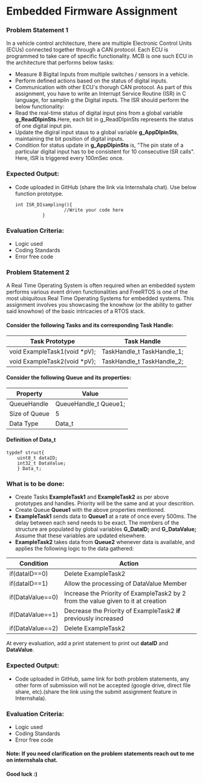 # Embedded Firmware Assignment

### Problem Statement 1
In a vehicle control architecture, there are multiple Electronic Control Units (ECUs) connected together through a CAN protocol. Each ECU is programmed to take care of specific functionality. MCB is one such ECU in the architecture that performs below tasks:

- Measure 8 Bigital Inputs from multiple switches / sensors in a vehicle.
- Perform defined actions based on the status of digital inputs.
- Communication with other ECU's thorugh CAN protocol.
As part of this assignment, you have to write an Interrupt Service Routine (ISR) in C language, for samplin g the Digital inputs. The ISR should perform the below functionality:
- Read the real-time status of digital input pins from a global variable **g_ReadDIpinSts**.Here, each bit in g_ReadDIpinSts represents the status of one digital input pin.
- Update the digiral input staus to a global variable **g_AppDIpinSts**, maintaining the bit position of digital inputs.
- Condition for status update in **g_AppDIpinSts** is, "The pin state of a particular digital input has to be consistent for 10 consecutive ISR calls". Here, ISR is triggered every 100mSec once.

### Expected Output:
- Code uploaded in GitHub (share the link via Internshala chat). Use below function prototype.

   

      int ISR_DIsampling(){
            			//Write your code here
            	}

### Evaluation Criteria:
- Logic used
-  Coding Standards
- Error free code


### Problem Statement 2

A Real Time Operating System is often required when an embedded system performs various event driven functionalities and FreeRTOS is one of the most ubiquitous Real Time Operating Systems for embedded systems. This assignment involves you showcasing the knowhow (or the ability to gather said knowhow) of the basic intricacies of a RTOS stack.

#### Consider the following Tasks and its corresponding Task Handle:

|  Task Prototype| Task Handle |
|--|--|
|  void ExampleTask1(void *pV);| TaskHandle_t TaskHandle_1; |
|  void ExampleTask2(void *pV);|TaskHandle_t TaskHandle_2;  |

#### Consider the following Queue and its properties:
| Property| Value|
|--|--|
| QueueHandle| QueueHandle_t Queue1;|
| Size of Queue | 5 |
| Data Type| Data_t|

#### Definition of Data_t

    typdef struct{
	    uint8_t dataID;
	    int32_t DataValue;
	    } Data_t;
### What is to be done:

- Create Tasks **ExampleTask1** and **ExampleTask2** as per above prototypes and handles. Priority will be the same and at your descrition.
- Create Queue **Queue1** with the above properties mentioned.
- **ExampleTask1** sends data to **Queue1** at a rate of once every 500ms. The delay between each send needs to be exact. The members of the structure are populated by global variables **G_DataID;** and **G_DataValue;** Assume that these variables are updated elsewhere.
- **ExampleTask2** takes data from **Queue2** whenever data is available, and applies the following logic to the data gathered:

| Condition | Action|
|--|--|
| if(dataID==0) |Delete ExampleTask2  |
| if(dataID==1) |Allow the processing of DataValue Member  |
| if(DataValue==0) |Increase the Priority of ExampleTask2 by 2 from the value given to it at creation  |
| if(DataValue==1) |Decrease the Priority of ExampleTask2 **if** previously increased |
| if(DataValue==2) |Delete ExampleTask2 |

At every evaluation, add a print statement to print out **dataID** and **DataValue**.


### Expected Output:
- Code uploaded in GitHub, same link for both problem statements, any other form of submission will not be accepted (google drive, direct file share, etc).(share the link using the submit assignment feature in Internshala).
### Evaluation Criteria:
- Logic used
-  Coding Standards
- Error free code

#### Note: If you need clarification on the problem statements reach out to me on internshala chat.

#### Good luck :)
